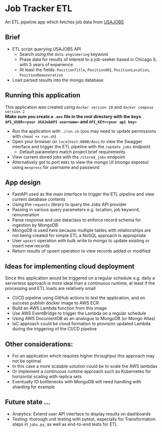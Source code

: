 # Job Tracker ETL

An ETL pipeline app which fetches job data from [USAJOBS](https://developer.usajobs.gov/API-Reference/)

## Brief
* ETL script querying USAJOBS API
  * Search using the `data engineering` keyword
  * Prase data for results of interest to a job-seeker based in Chicago IL with 5 years
of experience
  * At least the fields: 
`PositionTitle`, `PositionURI`, `PositionLocation`, `PositionRemuneration`
* Load parsed results into the mongo database

## Running this application
This application was created using `docker version 20` and `docker compose version 2`  
**Make sure you create a `.env` file in the root directory with the keys `API_USER=<your USAJobAPI username>` and `API_KEY=<your api key>`**
* Run the application with `./run.sh` (you may need to update permissions with `chmod +x run.sh`)
* Open your browser on `localhost:8000/docs` to view the Swagger interface and trigger 
the ETL pipeline with the `/update_jobs` endpoint
  * Default parameters match project brief requirements
* View current stored jobs with the `/stored_jobs` endpoint
* Alternatively got to port `8081` to view the mongo UI (mongo express) 
using `mexpress` for username and password

## App design
* FastAPI used as the main interface to trigger the ETL pipeline and view current database contents
* Using the `requests` library to query the Jobs API provider
* Passing in various query parameters e.g. location, job keyword, remuneration
* Parse response and use dataclass to enforce record schema for ingestion by MongoDB
* MongoDB is used here because multiple tables with relationships are not being created
for simple ETL a NoSQL approach is appropriate
* User `upsert` operation with bulk write to mongo to update existing or insert new records
* Return results of upsert operation to view records added or modified

## Ideas for implementing cloud deployment
Since this application would be triggered on a regular schedule e.g. daily
a serverless approach is more ideal than a continuous runtime, at least if the
processing and ETL loads are relatively small
* CI/CD pipeline using GitHub actions to test the application, and on success
publish docker image to AWS ECR
* Build an AWS Lambda function from this image
* Use AWS EventBridge to trigger the Lambda on a regular schedule
* Using AWS DocumentDB as an analogue to MongoDB (or Mongo Atlas)
* IaC approach could be cloud formation to provision updated Lambda during
the triggering of the CI/CD pipeline

## Other considerations:
* For an application which requires higher throughput this approach may not
be optimal. 
* In this case a more scalable solution could be to scale the AWS lambdas
* Or implement a continuous runtime approach such as Kubernetes for horizontal scaling with replica sets
* Eventually IO bottlenecks with MongoDB will need handling with sharding for example

## Future state ...
* Analytics: Extend user API interface to display results on dashboards
* Testing: thorough unit testing with pytest, especially for Transformation steps in `jobs.py`, as 
well as end-to-end tests for ETL
